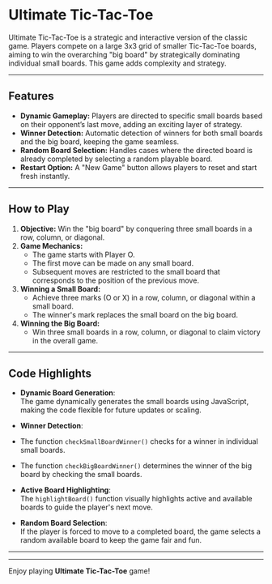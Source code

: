 # Ultimate Tic-Tac-Toe

Ultimate Tic-Tac-Toe is a strategic and interactive version of the classic game. Players compete on a large 3x3 grid of smaller Tic-Tac-Toe boards, aiming to win the overarching "big board" by strategically dominating individual small boards. This game adds complexity and strategy.

---

## Features

- **Dynamic Gameplay:** Players are directed to specific small boards based on their opponent’s last move, adding an exciting layer of strategy.
- **Winner Detection:** Automatic detection of winners for both small boards and the big board, keeping the game seamless.
- **Random Board Selection:** Handles cases where the directed board is already completed by selecting a random playable board.
- **Restart Option:** A "New Game" button allows players to reset and start fresh instantly.

---

## How to Play

1. **Objective:** Win the "big board" by conquering three small boards in a row, column, or diagonal.
2. **Game Mechanics:**
   - The game starts with Player O.
   - The first move can be made on any small board.
   - Subsequent moves are restricted to the small board that corresponds to the position of the previous move.
3. **Winning a Small Board:**
   - Achieve three marks (O or X) in a row, column, or diagonal within a small board.
   - The winner's mark replaces the small board on the big board.
4. **Winning the Big Board:**
   - Win three small boards in a row, column, or diagonal to claim victory in the overall game.

---

## Code Highlights

- **Dynamic Board Generation**:  
The game dynamically generates the small boards using JavaScript, making the code flexible for future updates or scaling.

- **Winner Detection**:  
- The function `checkSmallBoardWinner()` checks for a winner in individual small boards.
- The function `checkBigBoardWinner()` determines the winner of the big board by checking the small boards.

- **Active Board Highlighting**:  
The `highlightBoard()` function visually highlights active and available boards to guide the player's next move.

- **Random Board Selection**:  
If the player is forced to move to a completed board, the game selects a random available board to keep the game fair and fun.

---

---

Enjoy playing **Ultimate Tic-Tac-Toe** game!

